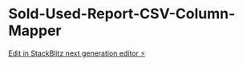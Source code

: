 # Sold-Used-Report-CSV-Column-Mapper

[Edit in StackBlitz next generation editor ⚡️](https://stackblitz.com/~/github.com/littlecm/Sold-Used-Report-CSV-Column-Mapper)